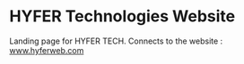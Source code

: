 # HYFER Technologies Website
Landing page for HYFER TECH.
Connects to the website : www.hyferweb.com
